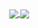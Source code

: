 <a href="https://github.com/13dev">
  <img align="center" src="https://github-readme-stats.vercel.app/api?username=13dev&show_icons=true&include_all_commits=true&line_height=20&theme=graywhite" />
</a>
<a href="https://github.com/13dev">
  <img align="center" src="https://github-readme-stats.vercel.app/api/top-langs/?username=13dev&layout=compact&theme=graywhite" />
</a>
